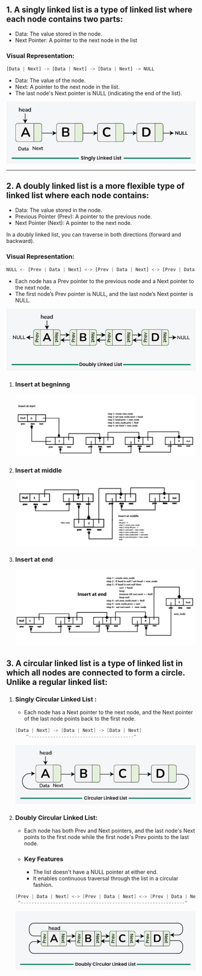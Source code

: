 ## 1. A singly linked list is a type of linked list where each node contains two parts:

- Data: The value stored in the node.
- Next Pointer: A pointer to the next node in the list

### Visual Representation:

```py
[Data | Next] -> [Data | Next] -> [Data | Next] -> NULL
```

- Data: The value of the node.
- Next: A pointer to the next node in the list.
- The last node's Next pointer is NULL (indicating the end of the list).

![Singly Linked List](images/singly.png)

---

## 2. A doubly linked list is a more flexible type of linked list where each node contains:

- Data: The value stored in the node.
- Previous Pointer (Prev): A pointer to the previous node.
- Next Pointer (Next): A pointer to the next node.

In a doubly linked list, you can traverse in both directions (forward and backward).

### Visual Representation:

```py
NULL <- [Prev | Data | Next] <-> [Prev | Data | Next] <-> [Prev | Data | Next] -> NULL
```

- Each node has a Prev pointer to the previous node and a Next pointer to the next node.
- The first node’s Prev pointer is NULL, and the last node’s Next pointer is NULL.

![Doubly Linked List](images/doubly.png)

1. ### Insert at begninng
   ![Insert at begninng Linked List](images/operations_doubly_linked_list/Insert_at_beginning.png)
2. ### Insert at middle
   ![Insert at begninng Linked List](images/operations_doubly_linked_list/insert_at_position.png)
3. ### Insert at end
   ![Insert at begninng Linked List](images/operations_doubly_linked_list/insert_at_end.png)

## 3. A circular linked list is a type of linked list in which all nodes are connected to form a circle. Unlike a regular linked list:

1. ### Singly Circular Linked List :

   - Each node has a Next pointer to the next node, and the Next pointer of the last node points back to the first node.

   ```powershell
   [Data | Next] -> [Data | Next] -> [Data | Next]
       ^---------------------------------------^
   ```

   ![Singly Circular Linked List](images/circular.png)

2. ### Doubly Circular Linked List:
   - Each node has both Prev and Next pointers, and the last node's Next points to the first node while the first node's Prev points to the last node.
   - ### Key Features
     - The list doesn't have a NULL pointer at either end.
     - It enables continuous traversal through the list in a circular fashion.
   ```powershell
   [Prev | Data | Next] <-> [Prev | Data | Next] <-> [Prev | Data | Next]
    ^-------------------------------------------------------------^
   ```
   ![Singly Circular Linked List](images/doubly_circular.png)
